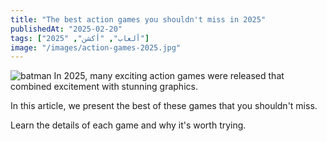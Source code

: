 ```yaml
---
title: "The best action games you shouldn't miss in 2025"
publishedAt: "2025-02-20"
tags: ["ألعاب", "أكشن", "2025"]
image: "/images/action-games-2025.jpg"
---
```

![batman](/company.jpg)
In 2025, many exciting action games were released that combined excitement with stunning graphics.

In this article, we present the best of these games that you shouldn't miss.

Learn the details of each game and why it's worth trying.